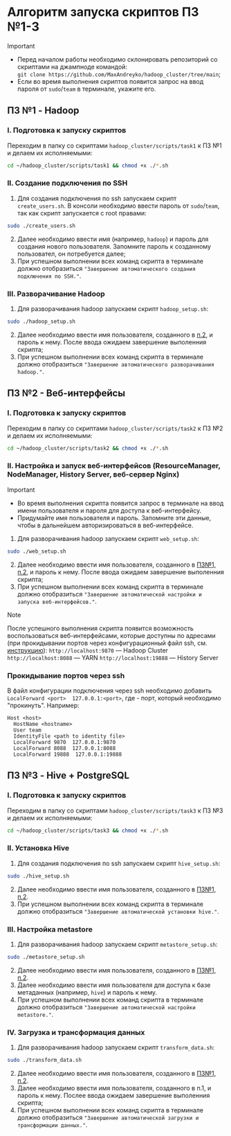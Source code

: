 # Алгоритм запуска скриптов ПЗ №1-3
> [!IMPORTANT]
> - Перед началом работы необходимо склонировать репозиторий со скриптами на джампноде командой:  
> `git clone https://github.com/MaxAndreyko/hadoop_cluster/tree/main`;
> - Если во время выполнения скриптов появится запрос на ввод пароля от `sudo`/`team` в терминале, укажите его.

## ПЗ №1 - Hadoop
### I. Подготовка к запуску скриптов
Переходим в папку со скриптами `hadoop_cluster/scripts/task1` к ПЗ №1 и делаем их исполняемыми:
```bash
cd ~/hadoop_cluster/scripts/task1 && chmod +x ./*.sh
```
### II. Создание подключения по SSH
1. Для создания подключения по ssh запускаем скрипт `create_users.sh`. В консоли необходимо ввести пароль от `sudo`/`team`, так как скрипт запускается с root правами:
```bash
sudo ./create_users.sh
```
2. Далее необходимо ввести имя (например, `hadoop`) и пароль для создания нового пользователя. Запомните пароль к созданному пользовател, он потребуется далее;
3. При успешном выполнении всех команд скрипта в терминале должно отобразиться `"Завершение автоматического создания подключения по SSH."`.
### III. Разворачивание Hadoop
1. Для разворачивания hadoop запускаем скрипт `hadoop_setup.sh`:
```bash
sudo ./hadoop_setup.sh
```
2. Далее необходимо ввести имя пользователя, созданного в [п.2](https://github.com/MaxAndreyko/hadoop_cluster/tree/main?tab=readme-ov-file#ii-%D1%81%D0%BE%D0%B7%D0%B4%D0%B0%D0%BD%D0%B8%D0%B5-%D0%BF%D0%BE%D0%B4%D0%BA%D0%BB%D1%8E%D1%87%D0%B5%D0%BD%D0%B8%D1%8F-%D0%BF%D0%BE-ssh), и пароль к нему. После ввода ожидаем завершение выполенния скрипта;
3. При успешном выполнении всех команд скрипта в терминале должно отобразиться `"Завершение автоматического разворачивания hadoop."`.

## ПЗ №2 - Веб-интерфейсы
### I. Подготовка к запуску скриптов
Переходим в папку со скриптами `hadoop_cluster/scripts/task2` к ПЗ №2 и делаем их исполняемыми:
```bash
cd ~/hadoop_cluster/scripts/task2 && chmod +x ./*.sh
```
### II. Настройка и запуск веб-интерфейсов (ResourceManager, NodeManager, History Server, веб-сервер Nginx)
> [!IMPORTANT]
> - Во время выполнения скрипта появится запрос в терминале на ввод имени пользователя и пароля для доступа к веб-интерфейсу.
> - Придумайте имя пользователя и пароль. Запомните эти данные, чтобы в дальнейшем авторизироваться в веб-интерфейсе. 
1. Для разворачивания hadoop запускаем скрипт `web_setup.sh`:
```bash
sudo ./web_setup.sh
```
2. Далее необходимо ввести имя пользователя, созданного в [ПЗ№1, п.2](https://github.com/MaxAndreyko/hadoop_cluster/tree/main?tab=readme-ov-file#ii-%D1%81%D0%BE%D0%B7%D0%B4%D0%B0%D0%BD%D0%B8%D0%B5-%D0%BF%D0%BE%D0%B4%D0%BA%D0%BB%D1%8E%D1%87%D0%B5%D0%BD%D0%B8%D1%8F-%D0%BF%D0%BE-ssh), и пароль к нему. После ввода ожидаем завершение выполенния скрипта;
4. При успешном выполнении всех команд скрипта в терминале должно отобразиться `"Завершение автоматической настройки и запуска веб-интерфейсов."`.
> [!NOTE]
> После успешного выполнения скрипта появится возможность воспользоваться веб-интерфейсами, которые доступны по адресами (при прокидывании портов через конфигурационный файл ssh, см. [инструкцию](https://github.com/MaxAndreyko/hadoop_cluster/blob/main/README.md#прокидывание-портов-через-ssh)):
`http://localhost:9870` — Hadoop Cluster
`http://localhost:8088` — YARN
`http://localhost:19888` — History Server
### Прокидывание портов через ssh
В файл конфигурации подключения через ssh необходимо добавить `LocalForward <port>  127.0.0.1:<port>`, где <port> - порт, который необходимо "прокинуть".
Например:
```
Host <host>
  HostName <hostname>
  User team
  IdentityFile <path to identity file>
  LocalForward 9870  127.0.0.1:9870
  LocalForward 8088  127.0.0.1:8088
  LocalForward 19888  127.0.0.1:19888
```

## ПЗ №3 - Hive + PostgreSQL
### I. Подготовка к запуску скриптов
Переходим в папку со скриптами `hadoop_cluster/scripts/task3` к ПЗ №3 и делаем их исполняемыми:
```bash
cd ~/hadoop_cluster/scripts/task3 && chmod +x ./*.sh
```
### II. Установка Hive
1. Для создания подключения по ssh запускаем скрипт `hive_setup.sh`:
```bash
sudo ./hive_setup.sh
```
2. Далее необходимо ввести имя пользователя, созданного в [ПЗ№1, п.2](https://github.com/MaxAndreyko/hadoop_cluster/tree/main?tab=readme-ov-file#ii-%D1%81%D0%BE%D0%B7%D0%B4%D0%B0%D0%BD%D0%B8%D0%B5-%D0%BF%D0%BE%D0%B4%D0%BA%D0%BB%D1%8E%D1%87%D0%B5%D0%BD%D0%B8%D1%8F-%D0%BF%D0%BE-ssh).
3. При успешном выполнении всех команд скрипта в терминале должно отобразиться `"Завершение автоматической установки hive."`.
### III. Настройка metastore
1. Для разворачивания hadoop запускаем скрипт `metastore_setup.sh`:
```bash
sudo ./metastore_setup.sh
```
2. Далее необходимо ввести имя пользователя, созданного в [ПЗ№1, п.2](https://github.com/MaxAndreyko/hadoop_cluster/tree/main?tab=readme-ov-file#ii-%D1%81%D0%BE%D0%B7%D0%B4%D0%B0%D0%BD%D0%B8%D0%B5-%D0%BF%D0%BE%D0%B4%D0%BA%D0%BB%D1%8E%D1%87%D0%B5%D0%BD%D0%B8%D1%8F-%D0%BF%D0%BE-ssh).
3. Далее необходимо ввести имя пользователя для доступа к базе метаданных (например, `hive`) и пароль к нему.
4. При успешном выполнении всех команд скрипта в терминале должно отобразиться `"Завершение автоматической настройки metastore."`.
### IV. Загрузка и трансформация данных
1. Для разворачивания hadoop запускаем скрипт `transform_data.sh`:
```bash
sudo ./transform_data.sh
```
2. Далее необходимо ввести имя пользователя, созданного в [ПЗ№1, п.2](https://github.com/MaxAndreyko/hadoop_cluster/tree/main?tab=readme-ov-file#ii-%D1%81%D0%BE%D0%B7%D0%B4%D0%B0%D0%BD%D0%B8%D0%B5-%D0%BF%D0%BE%D0%B4%D0%BA%D0%BB%D1%8E%D1%87%D0%B5%D0%BD%D0%B8%D1%8F-%D0%BF%D0%BE-ssh).
3. Далее необходимо ввести имя пользователя, созданного в п.1, и пароль к нему. Послее ввода ожидаем завершение выполенния скрипта;
4. При успешном выполнении всех команд скрипта в терминале должно отобразиться `"Завершение автоматической загрузки и трансформации данных."`.
